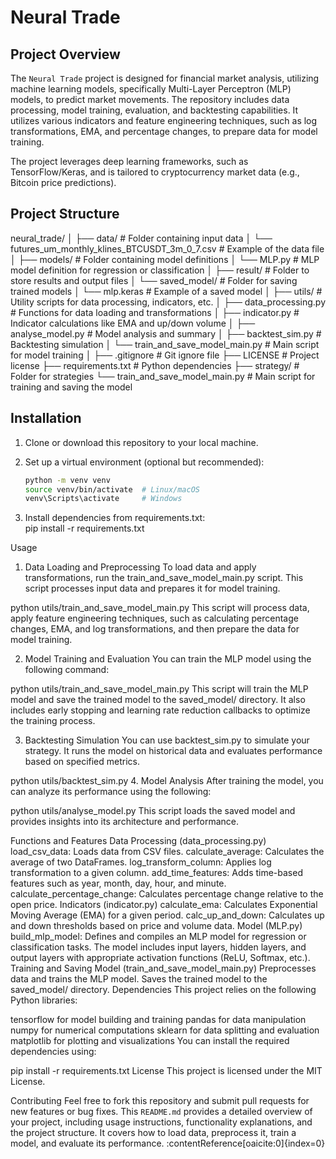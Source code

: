 # Neural Trade

## Project Overview

The `Neural Trade` project is designed for financial market analysis, utilizing machine learning models, specifically Multi-Layer Perceptron (MLP) models, to predict market movements. The repository includes data processing, model training, evaluation, and backtesting capabilities. It utilizes various indicators and feature engineering techniques, such as log transformations, EMA, and percentage changes, to prepare data for model training.

The project leverages deep learning frameworks, such as TensorFlow/Keras, and is tailored to cryptocurrency market data (e.g., Bitcoin price predictions).

## Project Structure

neural_trade/ 
│ ├── data/ # Folder containing input data 
│ └── futures_um_monthly_klines_BTCUSDT_3m_0_7.csv # Example of the data file 
│ ├── models/ # Folder containing model definitions 
│ └── MLP.py # MLP model definition for regression or classification
│ ├── result/ # Folder to store results and output files
│ └── saved_model/ # Folder for saving trained models
│ └── mlp.keras # Example of a saved model
│ ├── utils/ # Utility scripts for data processing, indicators, etc.
│ ├── data_processing.py # Functions for data loading and transformations
│ ├── indicator.py # Indicator calculations like EMA and up/down volume
│ ├── analyse_model.py # Model analysis and summary
│ ├── backtest_sim.py # Backtesting simulation
│ └── train_and_save_model_main.py # Main script for model training
│ ├── .gitignore # Git ignore file
├── LICENSE # Project license
├── requirements.txt # Python dependencies
├── strategy/ # Folder for strategies
└── train_and_save_model_main.py # Main script for training and saving the model

## Installation

1. Clone or download this repository to your local machine.
2. Set up a virtual environment (optional but recommended):

   ```bash
   python -m venv venv
   source venv/bin/activate  # Linux/macOS
   venv\Scripts\activate     # Windows
3. Install dependencies from requirements.txt:   
pip install -r requirements.txt

Usage
1. Data Loading and Preprocessing
To load data and apply transformations, run the train_and_save_model_main.py script. This script processes input data and prepares it for model training.

python utils/train_and_save_model_main.py
This script will process data, apply feature engineering techniques, such as calculating percentage changes, EMA, and log transformations, and then prepare the data for model training.

2. Model Training and Evaluation
You can train the MLP model using the following command:

python utils/train_and_save_model_main.py
This script will train the MLP model and save the trained model to the saved_model/ directory. It also includes early stopping and learning rate reduction callbacks to optimize the training process.

3. Backtesting Simulation
You can use backtest_sim.py to simulate your strategy. It runs the model on historical data and evaluates performance based on specified metrics.

python utils/backtest_sim.py
4. Model Analysis
After training the model, you can analyze its performance using the following:

python utils/analyse_model.py
This script loads the saved model and provides insights into its architecture and performance.

Functions and Features
Data Processing (data_processing.py)
load_csv_data: Loads data from CSV files.
calculate_average: Calculates the average of two DataFrames.
log_transform_column: Applies log transformation to a given column.
add_time_features: Adds time-based features such as year, month, day, hour, and minute.
calculate_percentage_change: Calculates percentage change relative to the open price.
Indicators (indicator.py)
calculate_ema: Calculates Exponential Moving Average (EMA) for a given period.
calc_up_and_down: Calculates up and down thresholds based on price and volume data.
Model (MLP.py)
build_mlp_model: Defines and compiles an MLP model for regression or classification tasks. The model includes input layers, hidden layers, and output layers with appropriate activation functions (ReLU, Softmax, etc.).
Training and Saving Model (train_and_save_model_main.py)
Preprocesses data and trains the MLP model.
Saves the trained model to the saved_model/ directory.
Dependencies
This project relies on the following Python libraries:

tensorflow for model building and training
pandas for data manipulation
numpy for numerical computations
sklearn for data splitting and evaluation
matplotlib for plotting and visualizations
You can install the required dependencies using:

pip install -r requirements.txt
License
This project is licensed under the MIT License.

Contributing
Feel free to fork this repository and submit pull requests for new features or bug fixes.
This `README.md` provides a detailed overview of your project, including usage instructions, functionality explanations, and the project structure. It covers how to load data, preprocess it, train a model, and evaluate its performance. &#8203;:contentReference[oaicite:0]{index=0}&#8203;
